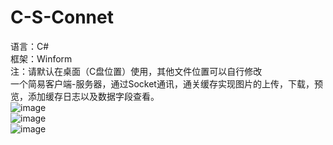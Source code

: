 # C-S-Connet
语言：C#  
框架：Winform  
注：请默认在桌面（C盘位置）使用，其他文件位置可以自行修改  
一个简易客户端-服务器，通过Socket通讯，通关缓存实现图片的上传，下载，预览，添加缓存日志以及数据字段查看。  
![image](https://user-images.githubusercontent.com/30466608/226262167-e7990595-64a8-4802-960f-15d88f7eb513.png)  
![image](https://user-images.githubusercontent.com/30466608/226262778-7a9bb609-ce6b-41f4-aaff-8529358bfdd5.png)  
![image](https://user-images.githubusercontent.com/30466608/226262816-be5f39ca-b95d-4da0-94e4-ba125dfe108f.png)


